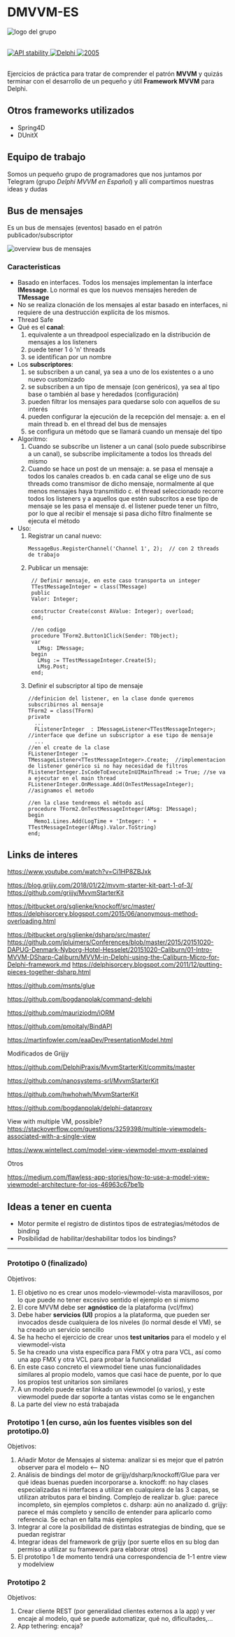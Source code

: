 ﻿# DMVVM-ES

![logo del grupo](logo-grupo.png)

<br/>
<div>
  <!-- Stability -->
  <a href="https://nodejs.org/api/documentation.html#documentation_stability_index">
    <img src="https://img.shields.io/badge/stability-experimental-orange.svg?style=flat-square"
      alt="API stability" />
  </a>
  <!-- Standard -->
  <a href="https://img.shields.io/badge">
    <img src="https://img.shields.io/badge/Language-Delphi-brightgreen.svg"
      alt="Delphi" />
  </a>
  <!-- Standard -->
  <a href="https://img.shields.io/badge">
    <img src="https://img.shields.io/badge/Date-2020-red.svg"
      alt="2005" />
  </a>
</div>
<br/>

Ejercicios de práctica para tratar de comprender el patrón **MVVM** y quizás terminar con el desarrollo de un pequeño y útil **Framework MVVM** para Delphi.

## Otros frameworks utilizados

* Spring4D
* DUnitX

## Equipo de trabajo

Somos un pequeño grupo de programadores que nos juntamos por Telegram (grupo *Delphi MVVM en Español*) y allí compartimos nuestras ideas y dudas

## Bus de mensajes

Es un bus de mensajes (eventos) basado en el patrón publicador/subscriptor

![overview bus de mensajes](Overview-Bus-Mensajes.png)

### Caracteristicas

* Basado en interfaces. Todos los mensajes implementan la interface **IMessage**. Lo normal es que los nuevos mensajes hereden de **TMessage**
* No se realiza clonación de los mensajes al estar basado en interfaces, ni requiere de una destrucción explícita de los mismos.
* Thread Safe
* Qué es el **canal**:
	1. equivalente a un threadpool especializado en la distribución de mensajes a los listeners
	2. puede tener 1 ó 'n' threads
	3. se identifican por un nombre
* Los **subscriptores**:
	1. se subscriben a un canal, ya sea a uno de los existentes o a uno nuevo customizado
	2. se subscriben a un tipo de mensaje (con genéricos), ya sea al tipo base o también al base y heredados (configuración)
	3. pueden filtrar los mensajes para quedarse solo con aquellos de su interés
	4. pueden configurar la ejecución de la recepción del mensaje:
		a. en el main thread
		b. en el thread del bus de mensajes
	5. se configura un método que se llamará cuando un mensaje del tipo 
* Algoritmo:
	1. Cuando se subscribe un listener a un canal (solo puede subscribirse a un canal), se subscribe implicitamente a todos los threads del mismo
	2. Cuando se hace un post de un mensaje:
		a. se pasa el mensaje a todos los canales creados
		b. en cada canal se elige uno de sus threads como transmisor de dicho mensaje, normalmente al que menos mensajes haya transmitido
		c. el thread seleccionado recorre todos los listeners y a aquellos que estén subscritos a ese tipo de mensaje se les pasa el mensaje
		d. el listener puede tener un filtro, por lo que al recibir el mensaje si pasa dicho filtro finalmente se ejecuta el método
* Uso:
	1. Registrar un canal nuevo: 
	   ```delphi
	   MessageBus.RegisterChannel('Channel 1', 2);  // con 2 threads de trabajo
	   ```
	2. Publicar un mensaje:
	   ```delphi
        // Definir mensaje, en este caso transporta un integer
		TTestMessageInteger = class(TMessage)
		public
		Valor: Integer;

		constructor Create(const AValue: Integer); overload;
		end;
		
		//en codigo
		procedure TForm2.Button1Click(Sender: TObject);
		var
		  LMsg: IMessage;
		begin
		  LMsg := TTestMessageInteger.Create(5);
		  LMsg.Post;
		end;
		```
	3. Definir el subscriptor al tipo de mensaje
		```delphi
		//definicion del listener, en la clase donde queremos subscribirnos al mensaje
		TForm2 = class(TForm)
		private
		  ...
		  FListenerInteger  : IMessageListener<TTestMessageInteger>; //interface que define un subscriptor a ese tipo de mensaje
		  ... 
		//en el create de la clase
		FListenerInteger := TMessageListener<TTestMessageInteger>.Create;  //implementacion de listener genérico si no hay necesidad de filtros
		FListenerInteger.IsCodeToExecuteInUIMainThread := True; //se va a ejecutar en el main thread
		FListenerInteger.OnMessage.Add(OnTestMessageInteger); //asignamos el metodo
		
		//en la clase tendremos el método así
		procedure TForm2.OnTestMessageInteger(AMsg: IMessage);
		begin
		  Memo1.Lines.Add(LogTime + 'Integer: ' + TTestMessageInteger(AMsg).Valor.ToString)
		end;
		```

## Links de interes

https://www.youtube.com/watch?v=Ci1HP8ZBJxk

https://blog.grijjy.com/2018/01/22/mvvm-starter-kit-part-1-of-3/
https://github.com/grijjy/MvvmStarterKit

https://bitbucket.org/sglienke/knockoff/src/master/
https://delphisorcery.blogspot.com/2015/06/anonymous-method-overloading.html

https://bitbucket.org/sglienke/dsharp/src/master/
https://github.com/jpluimers/Conferences/blob/master/2015/20151020-DAPUG-Denmark-Nyborg-Hotel-Hesselet/20151020-Caliburn/01-Intro-MVVM-DSharp-Caliburn/MVVM-in-Delphi-using-the-Caliburn-Micro-for-Delphi-framework.md
https://delphisorcery.blogspot.com/2011/12/putting-pieces-together-dsharp.html

https://github.com/msnts/glue

https://github.com/bogdanpolak/command-delphi

https://github.com/mauriziodm/iORM

https://github.com/pmoitaly/BindAPI

https://martinfowler.com/eaaDev/PresentationModel.html

Modificados de Grijjy

https://github.com/DelphiPraxis/MvvmStarterKit/commits/master

https://github.com/nanosystems-srl/MvvmStarterKit

https://github.com/hwhohwh/MvvmStarterKit

https://github.com/bogdanpolak/delphi-dataproxy

View with multiple VM, possible?
https://stackoverflow.com/questions/3259398/multiple-viewmodels-associated-with-a-single-view

https://www.wintellect.com/model-view-viewmodel-mvvm-explained

Otros

https://medium.com/flawless-app-stories/how-to-use-a-model-view-viewmodel-architecture-for-ios-46963c67be1b


## Ideas a tener en cuenta

* Motor permite el registro de distintos tipos de estrategias/métodos de binding
* Posibilidad de habilitar/deshabilitar todos los bindings?

***

### Prototipo 0 (finalizado)

Objetivos:
1. El objetivo no es crear unos modelo-viewmodel-vista maravillosos, por lo que puede no tener excesivo sentido el ejemplo en si mismo
2. El core MVVM debe ser **agnóstico** de la plataforma (vcl/fmx)
3. Debe haber **servicios (UI)** propios a la plataforma, que pueden ser invocados desde cualquiera de los niveles (lo normal desde el VM), se ha creado un servicio sencillo
4. Se ha hecho el ejercicio de crear unos **test unitarios** para el modelo y el viewmodel-vista
5. Se ha creado una vista específica para FMX y otra para VCL, así como una app FMX y otra VCL para probar la funcionalidad
6. En este caso concreto el viewmodel tiene unas funcionalidades similares al propio modelo, vamos que casi hace de puente, por lo que los propios test unitarios son similares
7. A un modelo puede estar linkado un viewmodel (o varios), y este viewmodel puede dar soporte a tantas vistas como se le enganchen
8. La parte del view no está trabajada

### Prototipo 1 (en curso, aún los fuentes visibles son del prototipo.0)

Objetivos:
1. Añadir Motor de Mensajes al sistema: analizar si es mejor que el patrón observer para el modelo    <-- NO
2. Análisis de bindings del motor de grijjy/dsharp/knockoff/Glue para ver qué ideas buenas pueden incorporarse
	a. knockoff: no hay clases especializadas ni interfaces a utilizar en cualquiera de las 3 capas, se utilizan atributos para el binding. Complejo de realizar
	b. glue: parece incompleto, sin ejemplos completos
	c. dsharp: aún no analizado
	d. grijjy: parece el más completo y sencillo de entender para aplicarlo como referencia. Se echan en falta más ejemplos
3. Integrar al core la posibilidad de distintas estrategias de binding, que se puedan registrar
4. Integrar ideas del framework de grijjy (por suerte ellos en su blog dan permiso a utilizar su framework para elaborar otros)
5. El prototipo 1 de momento tendrá una correspondencia de 1-1 entre view y modelview

### Prototipo 2

Objetivos:
1. Crear cliente REST (por generalidad clientes externos a la app) y ver encaje al modelo, qué se puede automatizar, qué no, dificultades,...
2. App tethering: encaja?

